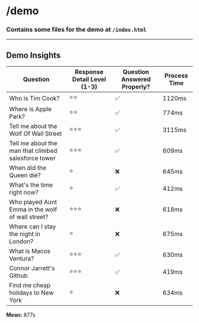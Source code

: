 # /demo
### Contains some files for the demo at ```/index.html```

---

## Demo Insights
| Question | Response Detail Level (1-3) | Question Answered Properly? | Process Time |
|-|-|-|-|
| Who is Tim Cook? | :star::star: | :white_check_mark: | 1120ms |
| Where is Apple Park? | :star::star: | :white_check_mark: | 774ms |
| Tell me about the Wolf Of Wall Street | :star::star::star: | :white_check_mark: | 3115ms | 
| Tell me about the man that climbed salesforce tower | :star::star::star: | :white_check_mark: | 609ms |
| When did the Queen die? | :star: | :x: | 645ms |
| What's the time right now? | :star: | :white_check_mark: | 412ms |
| Who played Aunt Emma in the wolf of wall street? | :star::star::star: | :x: | 618ms |
| Where can I stay the night in London? | :star: | :x: | 675ms |
| What is Macos Ventura? | :star::star::star: | :white_check_mark: | 630ms |
| Connor Jarrett's Github | :star::star::star: | :white_check_mark: | 419ms |
| Find me cheap holidays to New York | :star: | :x: | 634ms |

**Mean:** 877s